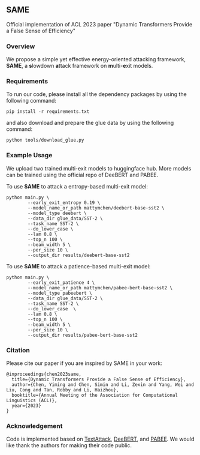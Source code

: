 ## SAME
Official implementation of ACL 2023 paper "Dynamic Transformers Provide a False Sense of Efficiency"

### Overview
We propose a simple yet effective energy-oriented attacking framework, **SAME**, a **s**lowdown **a**ttack framework on **m**ulti-**e**xit models.


### Requirements
To run our code, please install all the dependency packages by using the following command:
```shell script
pip install -r requirements.txt
```
and also download and prepare the glue data by using the following command:
```shell script
python tools/download_glue.py
```

### Example Usage
We upload two trained multi-exit models to huggingface hub. More models can be trained using the official repo of DeeBERT and PABEE.

To use **SAME** to attack a entropy-based multi-exit model:
```shell script
python main.py \
        --early_exit_entropy 0.19 \
        --model_name_or_path mattymchen/deebert-base-sst2 \
        --model_type deebert \
        --data_dir glue_data/SST-2 \
        --task_name SST-2 \
        --do_lower_case \
        --lam 0.8 \
        --top_n 100 \
        --beam_width 5 \
        --per_size 10 \
        --output_dir results/deebert-base-sst2
```
To use **SAME** to attack a patience-based multi-exit model:
```shell script
python main.py \
        --early_exit_patience 4 \
        --model_name_or_path mattymchen/pabee-bert-base-sst2 \
        --model_type pabeebert \
        --data_dir glue_data/SST-2 \
        --task_name SST-2 \
        --do_lower_case  \
        --lam 0.8 \
        --top_n 100 \
        --beam_width 5 \
        --per_size 10 \
        --output_dir results/pabee-bert-base-sst2
```

### Citation
Please cite our paper if you are inspired by SAME in your work:
```
@inproceedings{chen2023same,
  title={Dynamic Transformers Provide a False Sense of Efficiency},
  author={Chen, Yiming and Chen, Simin and Li, Zexin and Yang, Wei and Liu, Cong and Tan, Robby and Li, Haizhou},
  booktitle={Annual Meeting of the Association for Computational Linguistics (ACL)},
  year={2023}
}
```

### Acknowledgement
Code is implemented based on [TextAttack](https://github.com/QData/TextAttack), [DeeBERT](https://github.com/castorini/DeeBERT), and [PABEE](https://github.com/JetRunner/PABEE). We would like thank the authors for making their code public.